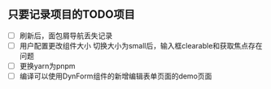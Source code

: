 ##  只要记录项目的TODO项目
- [ ] 刷新后，面包屑导航丢失记录
- [ ] 用户配置更改组件大小
      切换大小为small后，输入框clearable和获取焦点存在问题  
- [ ] 更换yarn为pnpm 
- [ ] 编译可以使用DynForm组件的新增编辑表单页面的demo页面